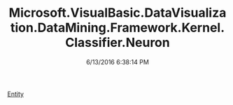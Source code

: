 ﻿---
title: Microsoft.VisualBasic.DataVisualization.DataMining.Framework.Kernel.Classifier.Neuron
date: 6/13/2016 6:38:14 PM
---

[Entity](T-Microsoft.VisualBasic.DataVisualization.DataMining.Framework.Kernel.Classifier.Neuron.Entity.html)
